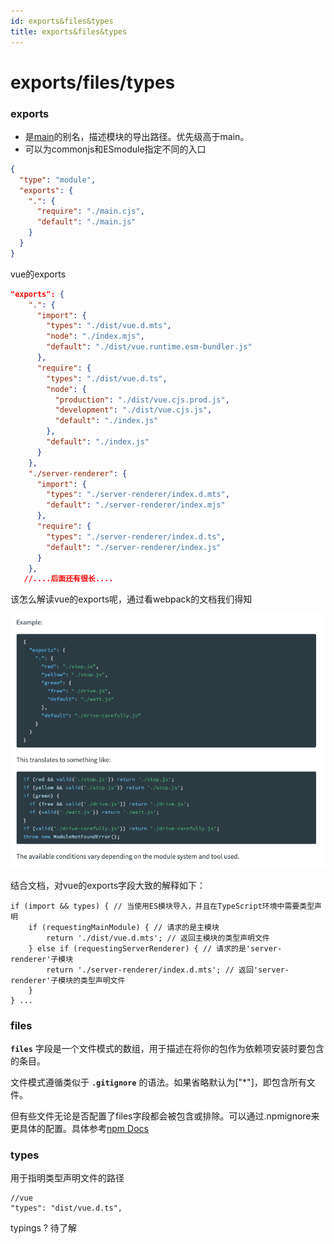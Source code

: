 ```yaml
---
id: exports&files&types
title: exports&files&types
---
```


# exports/files/types

### exports

- 是[main](https://docs.npmjs.com/cli/v10/configuring-npm/package-json#main)的别名，描述模块的导出路径。优先级高于main。
- 可以为commonjs和ESmodule指定不同的入口

```json
{
  "type": "module",
  "exports": {
    ".": {
      "require": "./main.cjs",
      "default": "./main.js"
    }
  }
}
```

vue的exports

```json
"exports": {
    ".": {
      "import": {
        "types": "./dist/vue.d.mts",
        "node": "./index.mjs",
        "default": "./dist/vue.runtime.esm-bundler.js"
      },
      "require": {
        "types": "./dist/vue.d.ts",
        "node": {
          "production": "./dist/vue.cjs.prod.js",
          "development": "./dist/vue.cjs.js",
          "default": "./index.js"
        },
        "default": "./index.js"
      }
    },
    "./server-renderer": {
      "import": {
        "types": "./server-renderer/index.d.mts",
        "default": "./server-renderer/index.mjs"
      },
      "require": {
        "types": "./server-renderer/index.d.ts",
        "default": "./server-renderer/index.js"
      }
    },
   //....后面还有很长....
```

该怎么解读vue的exports呢，通过看webpack的文档我们得知

![Untitled](./img/exports.png)

结合文档，对vue的exports字段大致的解释如下：

```tsx
if (import && types) { // 当使用ES模块导入，并且在TypeScript环境中需要类型声明
	if (requestingMainModule) { // 请求的是主模块
		return './dist/vue.d.mts'; // 返回主模块的类型声明文件
	} else if (requestingServerRenderer) { // 请求的是'server-renderer'子模块
		return './server-renderer/index.d.mts'; // 返回'server-renderer'子模块的类型声明文件
	}
} ...
```

### files

 **`files`** 字段是一个文件模式的数组，用于描述在将你的包作为依赖项安装时要包含的条目。

文件模式遵循类似于 **`.gitignore`** 的语法。如果省略默认为["*"]，即包含所有文件。

但有些文件无论是否配置了files字段都会被包含或排除。可以通过.npmignore来更具体的配置。具体参考[npm Docs](https://docs.npmjs.com/cli/v10/configuring-npm/package-json#files)

### types

用于指明类型声明文件的路径

```tsx
//vue
"types": "dist/vue.d.ts",
```

typings ? 待了解